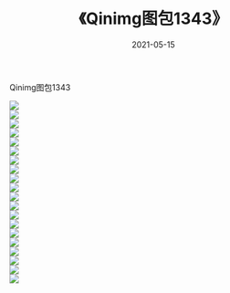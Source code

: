 ﻿---
layout: post
title:  《Qinimg图包1343》
date:   2021-05-15
img: http://imgx.orgx.ga/Qinimg图包/Qinimg图包1343/000.jpg
categories: [美女, 清纯, 唯美]
---

Qinimg图包1343

 ![](http://imgx.orgx.ga/Qinimg图包/Qinimg图包1343/001.jpg) <br>![](http://imgx.orgx.ga/Qinimg图包/Qinimg图包1343/002.jpg) <br>![](http://imgx.orgx.ga/Qinimg图包/Qinimg图包1343/003.jpg) <br>![](http://imgx.orgx.ga/Qinimg图包/Qinimg图包1343/004.jpg) <br>![](http://imgx.orgx.ga/Qinimg图包/Qinimg图包1343/005.jpg) <br>![](http://imgx.orgx.ga/Qinimg图包/Qinimg图包1343/006.jpg) <br>![](http://imgx.orgx.ga/Qinimg图包/Qinimg图包1343/007.jpg) <br>![](http://imgx.orgx.ga/Qinimg图包/Qinimg图包1343/008.jpg) <br>![](http://imgx.orgx.ga/Qinimg图包/Qinimg图包1343/009.jpg) <br>![](http://imgx.orgx.ga/Qinimg图包/Qinimg图包1343/010.jpg) <br>![](http://imgx.orgx.ga/Qinimg图包/Qinimg图包1343/011.jpg) <br>![](http://imgx.orgx.ga/Qinimg图包/Qinimg图包1343/012.jpg) <br>![](http://imgx.orgx.ga/Qinimg图包/Qinimg图包1343/013.jpg) <br>![](http://imgx.orgx.ga/Qinimg图包/Qinimg图包1343/014.jpg) <br>![](http://imgx.orgx.ga/Qinimg图包/Qinimg图包1343/015.jpg) <br>![](http://imgx.orgx.ga/Qinimg图包/Qinimg图包1343/016.jpg) <br>![](http://imgx.orgx.ga/Qinimg图包/Qinimg图包1343/017.jpg) <br>![](http://imgx.orgx.ga/Qinimg图包/Qinimg图包1343/018.jpg) <br>![](http://imgx.orgx.ga/Qinimg图包/Qinimg图包1343/019.jpg) <br>![](http://imgx.orgx.ga/Qinimg图包/Qinimg图包1343/020.jpg) <br>